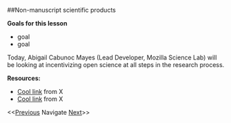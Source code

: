##Non-manuscript scientific products

**Goals for this lesson**

* goal
* goal

Today, Abigail Cabunoc Mayes (Lead Developer, Mozilla Science Lab) will be looking at incentivizing open science at all steps in the research process.

**Resources:**

* [Cool link]() from X
* [Cool link]() from X

<<[Previous](https://github.com/cbahlai/OSRR_course/blob/master/19_visualization_and_outreach.md)  Navigate [Next](https://github.com/cbahlai/OSRR_course/blob/master/21_crowdsourcing_public_engagement.md)>>

